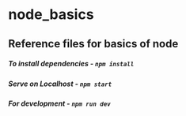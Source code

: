 # node_basics
## Reference files for basics of node

##### To install dependencies - `npm install`
##### Serve on Localhost - `npm start`
##### For development - `npm run dev`
